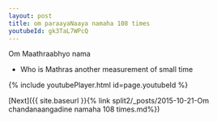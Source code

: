 ```yaml
---
layout: post
title: om paraayaNaaya namaha 108 times
youtubeId: gk3TaL7WPcQ
---
```

 
 
Om Maathraabhyo nama 
 
 -  Who is Mathras  another measurement of small time 
 
  
 
  
 
 
 
 
 
 


{% include youtubePlayer.html id=page.youtubeId %}
 
[Next]({{ site.baseurl }}{% link  split2/_posts/2015-10-21-Om chandanaangadine namaha 108 times.md%})
 
